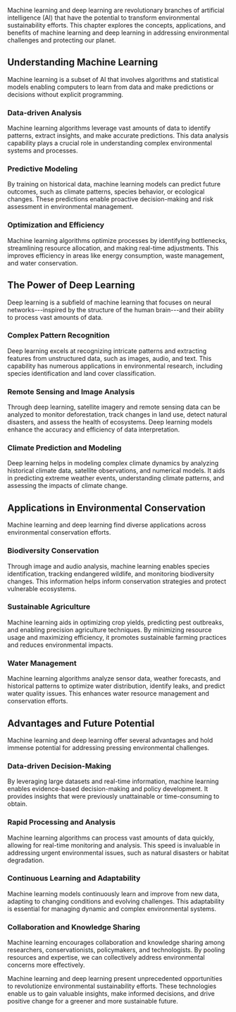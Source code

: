
Machine learning and deep learning are revolutionary branches of artificial intelligence (AI) that have the potential to transform environmental sustainability efforts. This chapter explores the concepts, applications, and benefits of machine learning and deep learning in addressing environmental challenges and protecting our planet.

Understanding Machine Learning
------------------------------

Machine learning is a subset of AI that involves algorithms and statistical models enabling computers to learn from data and make predictions or decisions without explicit programming.

### Data-driven Analysis

Machine learning algorithms leverage vast amounts of data to identify patterns, extract insights, and make accurate predictions. This data analysis capability plays a crucial role in understanding complex environmental systems and processes.

### Predictive Modeling

By training on historical data, machine learning models can predict future outcomes, such as climate patterns, species behavior, or ecological changes. These predictions enable proactive decision-making and risk assessment in environmental management.

### Optimization and Efficiency

Machine learning algorithms optimize processes by identifying bottlenecks, streamlining resource allocation, and making real-time adjustments. This improves efficiency in areas like energy consumption, waste management, and water conservation.

The Power of Deep Learning
--------------------------

Deep learning is a subfield of machine learning that focuses on neural networks---inspired by the structure of the human brain---and their ability to process vast amounts of data.

### Complex Pattern Recognition

Deep learning excels at recognizing intricate patterns and extracting features from unstructured data, such as images, audio, and text. This capability has numerous applications in environmental research, including species identification and land cover classification.

### Remote Sensing and Image Analysis

Through deep learning, satellite imagery and remote sensing data can be analyzed to monitor deforestation, track changes in land use, detect natural disasters, and assess the health of ecosystems. Deep learning models enhance the accuracy and efficiency of data interpretation.

### Climate Prediction and Modeling

Deep learning helps in modeling complex climate dynamics by analyzing historical climate data, satellite observations, and numerical models. It aids in predicting extreme weather events, understanding climate patterns, and assessing the impacts of climate change.

Applications in Environmental Conservation
------------------------------------------

Machine learning and deep learning find diverse applications across environmental conservation efforts.

### Biodiversity Conservation

Through image and audio analysis, machine learning enables species identification, tracking endangered wildlife, and monitoring biodiversity changes. This information helps inform conservation strategies and protect vulnerable ecosystems.

### Sustainable Agriculture

Machine learning aids in optimizing crop yields, predicting pest outbreaks, and enabling precision agriculture techniques. By minimizing resource usage and maximizing efficiency, it promotes sustainable farming practices and reduces environmental impacts.

### Water Management

Machine learning algorithms analyze sensor data, weather forecasts, and historical patterns to optimize water distribution, identify leaks, and predict water quality issues. This enhances water resource management and conservation efforts.

Advantages and Future Potential
-------------------------------

Machine learning and deep learning offer several advantages and hold immense potential for addressing pressing environmental challenges.

### Data-driven Decision-Making

By leveraging large datasets and real-time information, machine learning enables evidence-based decision-making and policy development. It provides insights that were previously unattainable or time-consuming to obtain.

### Rapid Processing and Analysis

Machine learning algorithms can process vast amounts of data quickly, allowing for real-time monitoring and analysis. This speed is invaluable in addressing urgent environmental issues, such as natural disasters or habitat degradation.

### Continuous Learning and Adaptability

Machine learning models continuously learn and improve from new data, adapting to changing conditions and evolving challenges. This adaptability is essential for managing dynamic and complex environmental systems.

### Collaboration and Knowledge Sharing

Machine learning encourages collaboration and knowledge sharing among researchers, conservationists, policymakers, and technologists. By pooling resources and expertise, we can collectively address environmental concerns more effectively.

Machine learning and deep learning present unprecedented opportunities to revolutionize environmental sustainability efforts. These technologies enable us to gain valuable insights, make informed decisions, and drive positive change for a greener and more sustainable future.
